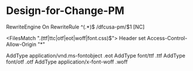 Design-for-Change-PM
====================


<IfModule mod_rewrite.c>
        RewriteEngine On
        RewriteRule ^(.*)$ /dfcusa-pm/$1 [NC]
</IfModule>

<FilesMatch "\.(ttf|ttc|otf|eot|woff|font.css)$">
  <IfModule mod_headers.c>
    Header set Access-Control-Allow-Origin "*"
  </IfModule>
</FilesMatch>

AddType application/vnd.ms-fontobject .eot
AddType font/ttf .ttf
AddType font/otf .otf
AddType application/x-font-woff .woff
